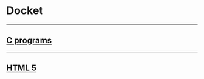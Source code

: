 # Docket
---
## [C programs](https://github.com/GaneshNeo/Docket/tree/main/_C_Programs_)
---
## [HTML 5](https://github.com/GaneshNeo/Docket/tree/main/HTML)
